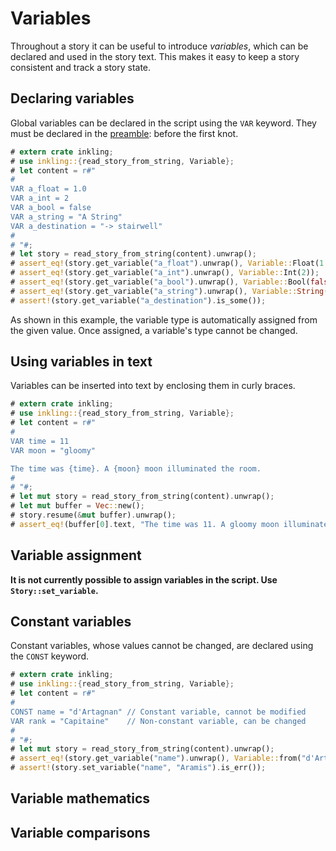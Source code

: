 # Variables

Throughout a story it can be useful to introduce *variables*, which can be declared
and used in the story text. This makes it easy to keep a story consistent and track
a story state.

## Declaring variables

Global variables can be declared in the script using the `VAR` keyword. They
must be declared in the [preamble](structure.md#preamble): before the first knot.

```rust
# extern crate inkling;
# use inkling::{read_story_from_string, Variable};
# let content = r#"
#
VAR a_float = 1.0
VAR a_int = 2
VAR a_bool = false
VAR a_string = "A String"
VAR a_destination = "-> stairwell"
#
# "#;
# let story = read_story_from_string(content).unwrap();
# assert_eq!(story.get_variable("a_float").unwrap(), Variable::Float(1.0));
# assert_eq!(story.get_variable("a_int").unwrap(), Variable::Int(2));
# assert_eq!(story.get_variable("a_bool").unwrap(), Variable::Bool(false));
# assert_eq!(story.get_variable("a_string").unwrap(), Variable::String("A String".to_string()));
# assert!(story.get_variable("a_destination").is_some());
```

As shown in this example, the variable type is automatically assigned from
the given value. Once assigned, a variable's type cannot be changed.

## Using variables in text

Variables can be inserted into text by enclosing them in curly braces.

```rust
# extern crate inkling;
# use inkling::{read_story_from_string, Variable};
# let content = r#"
#
VAR time = 11
VAR moon = "gloomy"

The time was {time}. A {moon} moon illuminated the room.
#
# "#;
# let mut story = read_story_from_string(content).unwrap();
# let mut buffer = Vec::new();
# story.resume(&mut buffer).unwrap();
# assert_eq!(buffer[0].text, "The time was 11. A gloomy moon illuminated the room.\n");
```

## Variable assignment

**It is not currently possible to assign variables in the script. Use `Story::set_variable`.**

## Constant variables

Constant variables, whose values cannot be changed, are declared using the `CONST` keyword.

```rust
# extern crate inkling;
# use inkling::{read_story_from_string, Variable};
# let content = r#"
#
CONST name = "d'Artagnan" // Constant variable, cannot be modified
VAR rank = "Capitaine"    // Non-constant variable, can be changed
#
# "#;
# let mut story = read_story_from_string(content).unwrap();
# assert_eq!(story.get_variable("name").unwrap(), Variable::from("d'Artagnan"));
# assert!(story.set_variable("name", "Aramis").is_err());
```

## Variable mathematics

## Variable comparisons